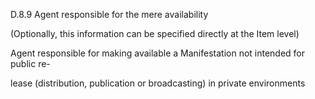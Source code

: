 D.8.9 Agent responsible for the mere availability

(Optionally, this information can be specified directly at the Item level)

Agent responsible for making available a Manifestation not intended for public re-

lease (distribution, publication or broadcasting) in private environments



